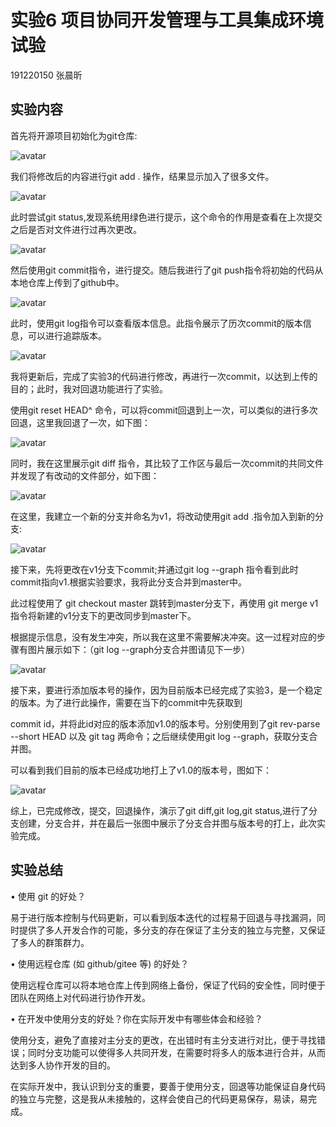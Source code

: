 # 实验6 项目协同开发管理与工具集成环境试验 

191220150 张晨昕

## 实验内容

首先将开源项目初始化为git仓库:  

![avatar](ref/1.png)  

我们将修改后的内容进行git add . 操作，结果显示加入了很多文件。  

![avatar](ref/2.png)  

此时尝试git status,发现系统用绿色进行提示，这个命令的作用是查看在上次提交之后是否对文件进行过再次更改。  

![avatar](ref/3.png)  

然后使用git commit指令，进行提交。随后我进行了git push指令将初始的代码从本地仓库上传到了github中。  

![avatar](ref/4.png)  

此时，使用git log指令可以查看版本信息。此指令展示了历次commit的版本信息，可以进行追踪版本。  

![avatar](ref/5.png)  

我将更新后，完成了实验3的代码进行修改，再进行一次commit，以达到上传的目的；此时，我对回退功能进行了实验。  

使用git reset HEAD^ 命令，可以将commit回退到上一次，可以类似的进行多次回退，这里我回退了一次，如下图：  

![avatar](ref/6.png)  

同时，我在这里展示git diff 指令，其比较了工作区与最后一次commit的共同文件并发现了有改动的文件部分，如下图：  

![avatar](ref/7.png)  

在这里，我建立一个新的分支并命名为v1，将改动使用git add .指令加入到新的分支:  

![avatar](ref/8.png)  

接下来，先将更改在v1分支下commit;并通过git log --graph 指令看到此时commit指向v1.根据实验要求，我将此分支合并到master中。  

此过程使用了 git checkout master 跳转到master分支下，再使用 git merge v1 指令将新建的v1分支下的更改同步到master下。  

根据提示信息，没有发生冲突，所以我在这里不需要解决冲突。这一过程对应的步骤有图片展示如下：（git log --graph分支合并图请见下一步）  

![avatar](ref/9.png)  

接下来，要进行添加版本号的操作，因为目前版本已经完成了实验3，是一个稳定的版本。为了进行此操作，需要在当下的commit中先获取到  

commit id，并将此id对应的版本添加v1.0的版本号。分别使用到了git rev-parse --short HEAD 以及 git tag 两命令；之后继续使用git log --graph，获取分支合并图。  

可以看到我们目前的版本已经成功地打上了v1.0的版本号，图如下：  

![avatar](ref/10.png)  

综上，已完成修改，提交，回退操作，演示了git diff,git log,git status,进行了分支创建，分支合并，并在最后一张图中展示了分支合并图与版本号的打上，此次实验完成。  


## 实验总结

• 使用 git 的好处？  

易于进行版本控制与代码更新，可以看到版本迭代的过程易于回退与寻找漏洞，同时提供了多人开发合作的可能，多分支的存在保证了主分支的独立与完整，又保证了多人的群策群力。  

• 使用远程仓库 (如 github/gitee 等) 的好处？  

使用远程仓库可以将本地仓库上传到网络上备份，保证了代码的安全性，同时便于团队在网络上对代码进行协作开发。  

• 在开发中使用分支的好处？你在实际开发中有哪些体会和经验？  

使用分支，避免了直接对主分支的更改，在出错时有主分支进行对比，便于寻找错误；同时分支功能可以使得多人共同开发，在需要时将多人的版本进行合并，从而达到多人协作开发的目的。  

在实际开发中，我认识到分支的重要，要善于使用分支，回退等功能保证自身代码的独立与完整，这是我从未接触的，这样会使自己的代码更易保存，易读，易完成。
